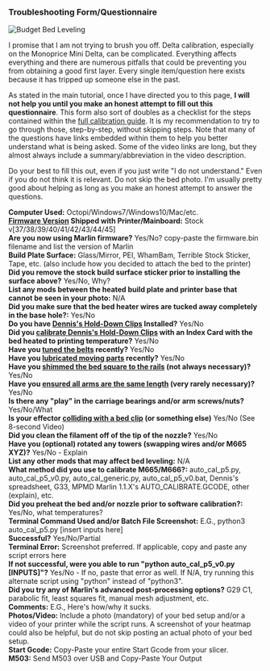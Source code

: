 ### Troubleshooting Form/Questionnaire 

![Budget Bed Leveling](https://cdn.thingiverse.com/assets/1c/90/56/76/f5/featured_preview_81224952_10157946633951407_1884648180813922304_o.jpg)

I promise that I am not trying to brush you off. Delta calibration, especially on the Monoprice Mini Delta, can be complicated. Everything affects everything and there are numerous pitfalls that could be preventing you from obtaining a good first layer. Every single item/question here exists because it has tripped up someone else in the past. <br/>

As stated in the main tutorial, once I have directed you to this page, **I will not help you until you make an honest attempt to fill out this questionnaire**. This form also sort of doubles as a checklist for the steps contained within the [full calibration guide](https://www.reddit.com/r/mpminidelta/comments/bzm1s2/updated_mpmd_calibration_guide_and_faq/). It is my recommendation to try to go through those, step-by-step, without skipping steps. Note that many of the questions have links embedded within them to help you better understand what is being asked. Some of the video links are long, but they almost always include a summary/abbreviation in the video description. <br/>

Do your best to fill this out, even if you just write "I do not understand." Even if you do not think it is relevant. Do not skip the bed photo. I'm usually pretty good about helping as long as you make an honest attempt to answer the questions. <br/>

**Computer Used:** Octopi/Windows7/Windows10/Mac/etc. <br/>
**[Firmware Version](https://www.mpminidelta.com/firmware/firmware_version_check) Shipped with Printer/Mainboard:** Stock v[37/38/39/40/41/42/43/44/45] <br/>
**Are you now using Marlin firmware?** Yes/No? copy-paste the firmware.bin filename and list the version of Marlin <br/>
**Build Plate Surface:** Glass/Mirror, PEI, WhamBam, Terrible Stock Sticker, Tape, etc. (also include how you decided to attach the bed to the printer) <br/>
**Did you remove the stock build surface sticker prior to installing the surface above?** Yes/No, Why? <br/>
**List any mods between the heated build plate and printer base that cannot be seen in your photo:** N/A <br/>
**Did you make sure that the bed heater wires are tucked away completely in the base hole?:** Yes/No <br/>
**Do you have [Dennis's Hold-Down Clips](https://www.youtube.com/watch?v=RSZ5xZf63Xo) Installed?** Yes/No <br/>
**Did you [calibrate Dennis's Hold-Down Clips](https://www.youtube.com/watch?v=2eko2PRa6y8) with an Index Card with the bed heated to printing temperature?** Yes/No <br/>
**Have you [tuned the belts](https://www.youtube.com/watch?v=gTtEJum10Ss) recently?** Yes/No <br/>
**Have you [lubricated moving parts](https://www.youtube.com/watch?v=2vuTZncnQYM) recently?** Yes/No <br/>
**Have you [shimmed the bed square to the rails](https://www.youtube.com/watch?v=2kGcRpWrSE8) (not always necessary)?** Yes/No <br/>
**Have you [ensured all arms are the same length](https://youtu.be/GYoeg-HAw0I) (very rarely necessary)?** Yes/No <br/>
**Is there any "play" in the carriage bearings and/or arm screws/nuts?** Yes/No/What <br/>
**Is your effector [colliding with a bed clip](https://youtu.be/tC87r8OVIII) (or something else)** Yes/No (See 8-second Video) <br/>
**Did you clean the filament off of the tip of the nozzle?** Yes/No <br/>
**Have you (optional) rotated any towers (swapping wires and/or M665 XYZ)?** Yes/No - Explain <br/>
**List any other mods that may affect bed leveling:** N/A <br/>
**What method did you use to calibrate M665/M666?:** auto_cal_p5.py, auto_cal_p5_v0.py, auto_cal_generic.py, auto_cal_p5_v0.bat, Dennis's spreadsheet, G33, MPMD Marlin 1.1.X's AUTO_CALIBRATE.GCODE, other (explain), etc.  <br/>
**Did you preheat the bed and/or nozzle prior to software calibration?:** Yes/No, what temperatures?  <br/>
**Terminal Command Used and/or Batch File Screenshot:** E.G., python3 auto_cal_p5.py [insert inputs here] <br/>
**Successful?** Yes/No/Partial <br/>
**Terminal Error:** Screenshot preferred. If applicable, copy and paste any script errors here <br/>
**If not successful, were you able to run "python auto_cal_p5_v0.py [INPUTS]"?** Yes/No - If no, paste that error as well. If N/A, try running this alternate script using "python" instead of "python3". <br/>
**Did you try any of Marlin's advanced post-processing options?** G29 C1, parabolic fit, least squares fit, manual mesh adjustment, etc.</br>
**Comments:** E.G., Here's how/why it sucks. <br/>
**Photos/Video:** Include a photo (mandatory) of your bed setup and/or a video of your printer while the script runs. A screenshot of your heatmap could also be helpful, but do not skip posting an actual photo of your bed setup. <br/>
**Start Gcode:** Copy-Paste your entire Start Gcode from your slicer. <br/>
**M503:** Send M503 over USB and Copy-Paste Your Output <br/>
